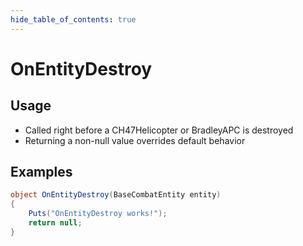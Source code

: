 ```yaml
---
hide_table_of_contents: true
---
```


# OnEntityDestroy

## Usage

* Called right before a CH47Helicopter or BradleyAPC is destroyed
* Returning a non-null value overrides default behavior

## Examples

```csharp title=""
object OnEntityDestroy(BaseCombatEntity entity)
{
    Puts("OnEntityDestroy works!");
    return null;
}
```
